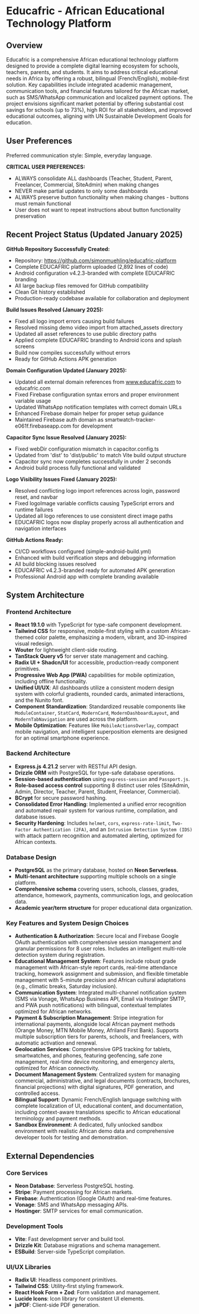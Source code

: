 # Educafric - African Educational Technology Platform

## Overview

Educafric is a comprehensive African educational technology platform designed to provide a complete digital learning ecosystem for schools, teachers, parents, and students. It aims to address critical educational needs in Africa by offering a robust, bilingual (French/English), mobile-first solution. Key capabilities include integrated academic management, communication tools, and financial features tailored for the African market, such as SMS/WhatsApp communication and localized payment options. The project envisions significant market potential by offering substantial cost savings for schools (up to 73%), high ROI for all stakeholders, and improved educational outcomes, aligning with UN Sustainable Development Goals for education.

## User Preferences

Preferred communication style: Simple, everyday language.

**CRITICAL USER PREFERENCES:**
- ALWAYS consolidate ALL dashboards (Teacher, Student, Parent, Freelancer, Commercial, SiteAdmin) when making changes
- NEVER make partial updates to only some dashboards
- ALWAYS preserve button functionality when making changes - buttons must remain functional
- User does not want to repeat instructions about button functionality preservation

## Recent Project Status (Updated January 2025)

**GitHub Repository Successfully Created:**
- Repository: https://github.com/simonmuehling/educafric-platform
- Complete EDUCAFRIC platform uploaded (2,892 lines of code)
- Android configuration v4.2.3-branded with complete EDUCAFRIC branding
- All large backup files removed for GitHub compatibility
- Clean Git history established
- Production-ready codebase available for collaboration and deployment

**Build Issues Resolved (January 2025):**
- Fixed all logo import errors causing build failures
- Resolved missing demo video import from attached_assets directory
- Updated all asset references to use public directory paths
- Applied complete EDUCAFRIC branding to Android icons and splash screens
- Build now compiles successfully without errors
- Ready for GitHub Actions APK generation

**Domain Configuration Updated (January 2025):**
- Updated all external domain references from www.educafric.com to educafric.com
- Fixed Firebase configuration syntax errors and proper environment variable usage
- Updated WhatsApp notification templates with correct domain URLs
- Enhanced Firebase domain helper for proper setup guidance
- Maintained Firebase auth domain as smartwatch-tracker-e061f.firebaseapp.com for development

**Capacitor Sync Issue Resolved (January 2025):**
- Fixed webDir configuration mismatch in capacitor.config.ts
- Updated from 'dist' to 'dist/public' to match Vite build output structure
- Capacitor sync now completes successfully in under 2 seconds
- Android build process fully functional and validated

**Logo Visibility Issues Fixed (January 2025):**
- Resolved conflicting logo import references across login, password reset, and navbar
- Fixed logoImage variable conflicts causing TypeScript errors and runtime failures
- Updated all logo references to use consistent direct image paths
- EDUCAFRIC logos now display properly across all authentication and navigation interfaces

**GitHub Actions Ready:**
- CI/CD workflows configured (simple-android-build.yml)
- Enhanced with build verification steps and debugging information
- All build blocking issues resolved
- EDUCAFRIC v4.2.3-branded ready for automated APK generation
- Professional Android app with complete branding available

## System Architecture

### Frontend Architecture
- **React 19.1.0** with TypeScript for type-safe component development.
- **Tailwind CSS** for responsive, mobile-first styling with a custom African-themed color palette, emphasizing a modern, vibrant, and 3D-inspired visual redesign.
- **Wouter** for lightweight client-side routing.
- **TanStack Query v5** for server state management and caching.
- **Radix UI + Shadcn/UI** for accessible, production-ready component primitives.
- **Progressive Web App (PWA)** capabilities for mobile optimization, including offline functionality.
- **Unified UI/UX**: All dashboards utilize a consistent modern design system with colorful gradients, rounded cards, animated interactions, and the Nunito font.
- **Component Standardization**: Standardized reusable components like `ModuleContainer`, `StatCard`, `ModernCard`, `ModernDashboardLayout`, and `ModernTabNavigation` are used across the platform.
- **Mobile Optimization**: Features like `MobileActionsOverlay`, compact mobile navigation, and intelligent superposition elements are designed for an optimal smartphone experience.

### Backend Architecture
- **Express.js 4.21.2** server with RESTful API design.
- **Drizzle ORM** with PostgreSQL for type-safe database operations.
- **Session-based authentication** using `express-session` and `Passport.js`.
- **Role-based access control** supporting 8 distinct user roles (SiteAdmin, Admin, Director, Teacher, Parent, Student, Freelancer, Commercial).
- **BCrypt** for secure password hashing.
- **Consolidated Error Handling**: Implemented a unified error recognition and automated repair system for various runtime, compilation, and database issues.
- **Security Hardening**: Includes `helmet`, `cors`, `express-rate-limit`, `Two-Factor Authentication (2FA)`, and an `Intrusion Detection System (IDS)` with attack pattern recognition and automated alerting, optimized for African contexts.

### Database Design
- **PostgreSQL** as the primary database, hosted on **Neon Serverless**.
- **Multi-tenant architecture** supporting multiple schools on a single platform.
- **Comprehensive schema** covering users, schools, classes, grades, attendance, homework, payments, communication logs, and geolocation data.
- **Academic year/term structure** for proper educational data organization.

### Key Features and System Design Choices
- **Authentication & Authorization**: Secure local and Firebase Google OAuth authentication with comprehensive session management and granular permissions for 8 user roles. Includes an intelligent multi-role detection system during registration.
- **Educational Management System**: Features include robust grade management with African-style report cards, real-time attendance tracking, homework assignment and submission, and flexible timetable management with 5-minute precision and African cultural adaptations (e.g., climatic breaks, Saturday inclusion).
- **Communication System**: Integrated multi-channel notification system (SMS via Vonage, WhatsApp Business API, Email via Hostinger SMTP, and PWA push notifications) with bilingual, contextual templates optimized for African networks.
- **Payment & Subscription Management**: Stripe integration for international payments, alongside local African payment methods (Orange Money, MTN Mobile Money, Afriland First Bank). Supports multiple subscription tiers for parents, schools, and freelancers, with automatic activation and renewal.
- **Geolocation Services**: Comprehensive GPS tracking for tablets, smartwatches, and phones, featuring geofencing, safe zone management, real-time device monitoring, and emergency alerts, optimized for African connectivity.
- **Document Management System**: Centralized system for managing commercial, administrative, and legal documents (contracts, brochures, financial projections) with digital signatures, PDF generation, and controlled access.
- **Bilingual Support**: Dynamic French/English language switching with complete localization of UI, educational content, and documentation, including context-aware translations specific to African educational terminology and payment methods.
- **Sandbox Environment**: A dedicated, fully unlocked sandbox environment with realistic African demo data and comprehensive developer tools for testing and demonstration.

## External Dependencies

### Core Services
- **Neon Database**: Serverless PostgreSQL hosting.
- **Stripe**: Payment processing for African markets.
- **Firebase**: Authentication (Google OAuth) and real-time features.
- **Vonage**: SMS and WhatsApp messaging APIs.
- **Hostinger**: SMTP services for email communication.

### Development Tools
- **Vite**: Fast development server and build tool.
- **Drizzle Kit**: Database migrations and schema management.
- **ESBuild**: Server-side TypeScript compilation.

### UI/UX Libraries
- **Radix UI**: Headless component primitives.
- **Tailwind CSS**: Utility-first styling framework.
- **React Hook Form + Zod**: Form validation and management.
- **Lucide Icons**: Icon library for consistent UI elements.
- **jsPDF**: Client-side PDF generation.